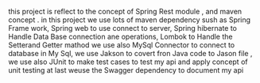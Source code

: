this project is reflect to the concept of Spring Rest module , and maven concept . 
 in this project we use lots of maven dependency sush as Spring Frame work, Spring web  to use  connect to server, Spring hibernate to Handle Data Base connection ane operations, Lombok  to Handle the Setterand Getter mathod 
 we use also MySql Connector to connect to database in My Sql, we use Jakson to covert fron Java code to Jason file , we use also JUnit to make test cases to test my api and apply concept of unit testing at last weuse the Swagger dependency to  document my api  

